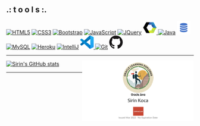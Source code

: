 ## .: t o o l s :.
<p>
	<a href="https://developer.mozilla.org/en-US/docs/Glossary/HTML5" target="_blank" rel="noreferrer"><img src="https://raw.githubusercontent.com/danielcranney/readme-generator/main/public/icons/skills/html5-colored.svg" width="36" height="36" alt="HTML5" /></a>
	<a href="https://www.w3.org/TR/CSS/#css" target="_blank" rel="noreferrer"><img src="https://raw.githubusercontent.com/danielcranney/readme-generator/main/public/icons/skills/css3-colored.svg" width="36" height="36" alt="CSS3" /></a>
	<a href="https://getbootstrap.com/" target="_blank" rel="noreferrer"><img src="https://raw.githubusercontent.com/danielcranney/readme-generator/main/public/icons/skills/bootstrap-colored.svg" width="36" height="36" alt="Bootstrap" /></a>
	<a href="https://developer.mozilla.org/en-US/docs/Web/JavaScript" target="_blank" rel="noreferrer"><img src="https://raw.githubusercontent.com/danielcranney/readme-generator/main/public/icons/skills/javascript-colored.svg" width="36" height="36" alt="JavaScript" /></a>
	<a href="https://jquery.com/" target="_blank" rel="noreferrer"><img src="https://raw.githubusercontent.com/danielcranney/readme-generator/main/public/icons/skills/jquery-colored.svg" width="36" height="36" alt="JQuery" /></a>
	<a href="https://developer.mozilla.org/en-US/docs/Web/Web_Components"><img alt="Web_Components" width="36" height="36" src="https://raw.githubusercontent.com/github/explore/80688e429a7d4ef2fca1e82350fe8e3517d3494d/topics/web-components/web-components.png" />
	<a href="https://www.oracle.com/java/" target="_blank" rel="noreferrer"><img src="https://logoeps.com/wp-content/uploads/2011/06/java-logo-vector.png" width="36" height="36" alt="Java" /></a>
	<a href="https://www.w3schools.com/sql/"><img alt="SQL" width="36" height="36" src="https://raw.githubusercontent.com/github/explore/80688e429a7d4ef2fca1e82350fe8e3517d3494d/topics/sql/sql.png" /></a>
	<a href="https://www.mysql.com/" target="_blank" rel="noreferrer"><img src="https://raw.githubusercontent.com/danielcranney/readme-generator/main/public/icons/skills/mysql-colored.svg" width="36" height="36" alt="MySQL" /></a>
	<a href="https://www.heroku.com/" target="_blank" rel="noreferrer"><img src="https://raw.githubusercontent.com/danielcranney/readme-generator/main/public/icons/skills/heroku-colored.svg" width="36" height="36" alt="Heroku" /></a>
	<a href="https://www.jetbrains.com/idea/"><img alt="IntelliJ" width="36" height="36" src="https://img.icons8.com/color/48/000000/intellij-idea.png" /></a>
	<a href="https://code.visualstudio.com/docs"><img alt="Visual Studio Code" width="36" height="36" src="https://raw.githubusercontent.com/github/explore/80688e429a7d4ef2fca1e82350fe8e3517d3494d/topics/visual-studio-code/visual-studio-code.png" />
	<a href="https://git-scm.com/"><img alt="Git" width="36" height="36" src="https://git-scm.com/images/logos/downloads/Git-Icon-1788C.png" /></a>
	<a href="https://docs.github.com/en"><img alt="GitHub" width="36" height="36" src="https://raw.githubusercontent.com/github/explore/78df643247d429f6cc873026c0622819ad797942/topics/github/github.png" /></a>
</p>

---
<img src="https://raw.githubusercontent.com/sirin-koca/sirin-koca/main/java-explorer-oracle-sm.jpg" width="300" align="right">


<a href="http://www.github.com/sirin-koca"><img src="https://github-readme-stats.vercel.app/api?username=sirin-koca&show_icons=true&hide=&title_color=FF00FF&text_color=ffffff&icon_color=0891b2&bg_color=1c1917&hide_border=true&show_icons=true" alt="Sirin's GitHub stats" /></a>

---

<!--
**sirin-koca/sirin-koca** is a ✨ _special_ ✨ repository because its `README.md` (this file) appears on your GitHub profile.

Here are some ideas to get you started:

- 🔭 I’m currently working on a small JavaScript and SQL project
- 🌱 I’m currently learning JS, SQL, NoSQL, DBMS, OOP-
- 🤔 I’m looking for help with JavaFX
- 💬 Ask me about anything
- ⚡ Fun fact: I adore my dog! :D
-->
